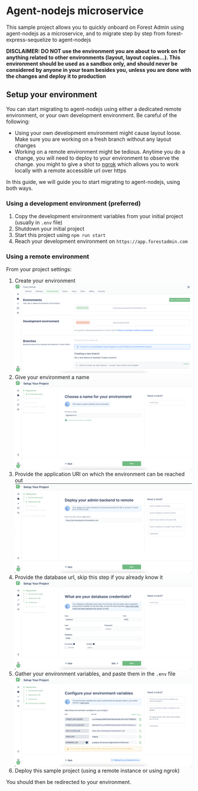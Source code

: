 # Agent-nodejs microservice 

This sample project allows you to quickly onboard on Forest Admin using agent-nodejs as a microservice, and to migrate step by step from forest-express-sequelize to agent-nodejs

<b>DISCLAIMER: DO NOT use the environment you are about to work on for anything related to other environments (layout, layout copies...). This environment should be used as a sandbox only, and should never be considered by anyone in your team besides you, unless you are done with the changes and deploy it to production</b>

## Setup your environment

You can start migrating to agent-nodejs using either a dedicated remote environment, or your own development environment.
Be careful of the following: 
- Using your own development environment might cause layout loose. Make sure you are working on a fresh branch without any layout changes
- Working on a remote environment might be tedious. Anytime you do a change, you will need to deploy to your environment to observe the change. you might to give a shot to [ngrok](https://ngrok.com/) which allows you to work locally with a remote accessible url over https

In this guide, we will guide you to start migrating to agent-nodejs, using both ways.

### Using a development environment (preferred)

1. Copy the development environment variables from your initial project (usually in `.env` file)
2. Shutdown your initial project
3. Start this project using `npm run start`
4. Reach your development environment on `https://app.forestadmin.com`

### Using a remote environment

From your project settings:

1. Create your environment
   ![Alt text](./screenshots/add-new-environment.png?raw=true "Create a new environment")
2. Give your environment a name
   ![Alt text](./screenshots/name-environment.png?raw=true "Name environment")
3. Provide the application URl on which the environment can be reached out
   ![Alt text](./screenshots/application-url.png?raw=true "Application url")
4. Provide the database url, skip this step if you already know it
   ![Alt text](./screenshots/database-url.png?raw=true "Database url")
5. Gather your environment variables, and paste them in the `.env` file
   ![Alt text](./screenshots/environment-variables.png?raw=true "Environment variables")
6. Deploy this sample project (using a remote instance or using ngrok)

You should then be redirected to your environment.
